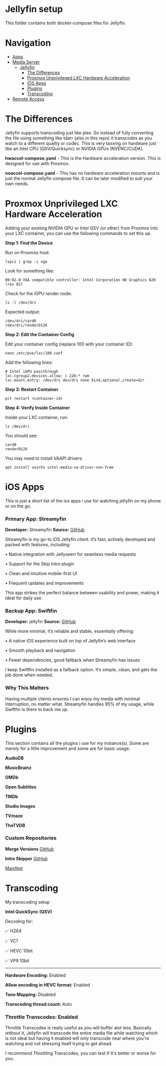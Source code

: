 # Jellyfin setup

This folder contains both docker-compose files for Jellyfin.

# Navigation
- [Apps](/apps/)
- [Media Server](/media/)
  - [Jellyfin](/media/jellyfin/)
    - [The Differences](#the-differences)
    - [Proxmox Unprivileged LXC Hardware Acceleration](#proxmox-unprivileged-lxc-hardware-acceleration)
    - [iOS Apps](#ios-apps)
    - [Plugins](#plugins)
    - [Transcoding](#transcoding)
- [Remote Access](/access/)

# The Differences
Jellyfin supports transcoding just like plex. So instead of fully converting the file using something like tdarr (also in this repo) it transcodes as you watch to a different quality or codec. This is very taxxing on hardware just like an Intel CPU (QSV/Quicksync) or NVIDIA GPUs (NVENC/CUDA).

**hwaccel-compose.yaml** - This is the Hardware acceleration version. This is designed for use with Proxmox.

**noaccel-compose.yaml** - This has no hardware acceleration mounts and is just the normal Jellyfin compose file. It can be later modified to suit your own needs.


# Proxmox Unprivileged LXC Hardware Acceleration

Adding your existing NVIDIA GPU or Intel QSV (or other) from Proxmox into your LXC container, you can use the following commands to set this up.

**Step 1: Find the Device**

Run on Proxmox host:
```
lspci | grep -i vga
```
Look for something like:
```
00:02.0 VGA compatible controller: Intel Corporation HD Graphics 620 (rev 02)
```
Check for the iGPU render node:
```
ls -l /dev/dri
```
Expected output:
```
/dev/dri/card0
/dev/dri/renderD128
```
**Step 2: Edit the Container Config**

Edit your container config (replace 100 with your container ID):
```
nano /etc/pve/lxc/100.conf
```
Add the following lines:
```
# Intel iGPU passthrough
lxc.cgroup2.devices.allow: c 226:* rwm
lxc.mount.entry: /dev/dri dev/dri none bind,optional,create=dir
```
**Step 3: Restart Container**
```
pct restart <container-id>
```
**Step 4: Verify Inside Container**

Inside your LXC container, run:
```
ls /dev/dri
```
You should see:
```
card0
renderD128
```

You may need to install VAAPI drivers:
```
apt install vainfo intel-media-va-driver-non-free
```

# iOS Apps

This is just a short list of the ios apps i use for watching jellyfin on my phone or on the go.


### Primary App: Streamyfin

**Developer:** Streamyfin
**Source:** [GitHub](https://github.com/streamyfin/streamyfin)

Streamyfin is my go-to iOS Jellyfin client. It’s fast, actively developed and packed with features, including:
  
  •	Native integration with Jellyseerr for seamless media requests
  
  •	Support for the Skip Intro plugin
	
  •	Clean and intuitive mobile-first UI
	
  •	Frequent updates and improvements

This app strikes the perfect balance between usability and power, making it ideal for daily use.


### Backup App: Swiftfin

**Developer:** jellyfin
**Source:** [GitHub](https://github.com/jellyfin/Swiftfin)

While more minimal, it’s reliable and stable, essentially offering:
  
  •	A native iOS experience built on top of Jellyfin’s web interface
  
  •	Smooth playback and navigation
  
  •	Fewer dependencies, good fallback when Streamyfin has issues

I keep Swiftfin installed as a fallback option. It’s simple, clean, and gets the job done when needed.


### Why This Matters

Having multiple clients ensures I can enjoy my media with minimal interruption, no matter what. Streamyfin handles 95% of my usage, while Swiftfin is there to back me up.


# Plugins

This section contains all the plugins i use for my instance(s). Some are merely for a little improvement and some are for basic usage.

**AudioDB**

**MusicBrainz**

**OMDb**

**Open Subtitles**

**TMDb**

**Studio Images**

**TVmaze**

**TheTVDB**

### Custom Repositories

**Merge Versions**
[GitHub](https://github.com/danieladov/jellyfin-plugin-mergeversions)

**Intro Skipper**
[GitHub](https://github.com/intro-skipper/intro-skipper)

[Manifest](https://manifest.intro-skipper.org/manifest.json)


# Transcoding
My transcoding setup

**Intel QuickSync (QSV)**

Decoding for:

✅ H264

✅ VC1

✅ HEVC 10bit

✅ VP9 10bit

----

**Hardware Encoding:** Enabled

**Allow encoding in HEVC format:** Enabled

**Tone Mapping:** Disabled

**Transcoding thread count:** Auto

### Throttle Transcodes: Enabled
Throttle Transcodes is really useful as you will buffer alot less. Basically without it, Jellyfin will transcode the entire media file while watching which is not ideal but having it enabled will only transcode near where you're watching and not stressing itself trying to get ahead.

I recommend Throttling Transcodes, you can test if it's better or worse for you.